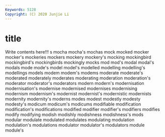 ```yaml
---
Keywords: 5128
Copyright: (C) 2020 Junjie Li
---
```


# title

Write contents here!!!
s 
mocha 
mocha's 
mochas 
mock
mocked 
mocker 
mocker's 
mockeries 
mockers 
mockery 
mockery's 
mocking 
mockingbird 
mockingbird's
mockingbirds 
mockingly 
mocks 
mod 
mod's 
modal 
modal's 
modals 
mode 
mode's
model 
model's 
modelled 
modelling 
modelling's 
modellings 
models 
modem 
modem's 
modems
moderate 
moderate's 
moderated 
moderately 
moderates 
moderating 
moderation 
moderation's 
moderator 
moderator's
moderators 
modern 
modern's 
modernisation 
modernisation's 
modernise 
modernised 
modernises 
modernising 
modernism
modernism's 
modernist 
modernist's 
modernistic 
modernists 
modernity 
modernity's 
moderns 
modes 
modest
modestly 
modesty 
modesty's 
modicum 
modicum's 
modicums 
modifiable 
modification 
modification's 
modifications
modified 
modifier 
modifier's 
modifiers 
modifies 
modify 
modifying 
modish 
modishly 
modishness
modishness's 
mods 
modular 
modulate 
modulated 
modulates 
modulating 
modulation 
modulation's 
modulations
modulator 
modulator's 
modulators 
module 
module's 
